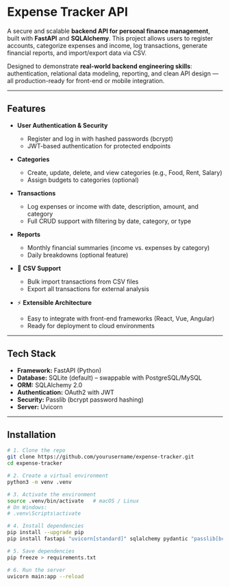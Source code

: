 # Expense Tracker API

A secure and scalable **backend API for personal finance management**, built with **FastAPI** and **SQLAlchemy**. This project allows users to register accounts, categorize expenses and income, log transactions, generate financial reports, and import/export data via CSV.  

Designed to demonstrate **real-world backend engineering skills**: authentication, relational data modeling, reporting, and clean API design — all production-ready for front-end or mobile integration.  

---

## Features

- **User Authentication & Security**  
  - Register and log in with hashed passwords (bcrypt)  
  - JWT-based authentication for protected endpoints  

- **Categories**  
  - Create, update, delete, and view categories (e.g., Food, Rent, Salary)  
  - Assign budgets to categories (optional)  

- **Transactions**  
  - Log expenses or income with date, description, amount, and category  
  - Full CRUD support with filtering by date, category, or type  

- **Reports**  
  - Monthly financial summaries (income vs. expenses by category)  
  - Daily breakdowns (optional feature)  

- 📂 **CSV Support**  
  - Bulk import transactions from CSV files  
  - Export all transactions for external analysis  

- ⚡ **Extensible Architecture**  
  - Easy to integrate with front-end frameworks (React, Vue, Angular)  
  - Ready for deployment to cloud environments  

---

## Tech Stack

- **Framework:** FastAPI (Python)  
- **Database:** SQLite (default) – swappable with PostgreSQL/MySQL  
- **ORM:** SQLAlchemy 2.0  
- **Authentication:** OAuth2 with JWT  
- **Security:** Passlib (bcrypt password hashing)  
- **Server:** Uvicorn  

---

## Installation

```bash
# 1. Clone the repo
git clone https://github.com/yourusername/expense-tracker.git
cd expense-tracker

# 2. Create a virtual environment
python3 -m venv .venv

# 3. Activate the environment
source .venv/bin/activate   # macOS / Linux
# On Windows:
# .venv\Scripts\activate

# 4. Install dependencies
pip install --upgrade pip
pip install fastapi "uvicorn[standard]" sqlalchemy pydantic "passlib[bcrypt]" PyJWT python-multipart

# 5. Save dependencies
pip freeze > requirements.txt

# 6. Run the server
uvicorn main:app --reload
